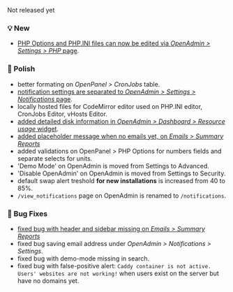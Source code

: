 Not released yet

### 💡 New
- [PHP Options and PHP.INI files can now be edited via *OpenAdmin > Settings > PHP* page](https://i.postimg.cc/cWVpLSHm/ini.png).

### 💅 Polish
- better formating on *OpenPanel > CronJobs* table.
- [notification settings are separated to *OpenAdmin > Settings > Notifications* page](https://i.postimg.cc/KZ47HfKY/2025-06-13-20-43.png).
- locally hosted files for CodeMirror editor used on PHP.INI editor, CronJobs Editor, vHosts Editor.
- [added detailed disk information in *OpenAdmin > Dashboard > Resource usage* widget](https://github.com/stefanpejcic/OpenPanel/issues/511#issuecomment-2969716827).
- [added placeholder message when no emails yet, on *Emails > Summary Reports*](https://github.com/stefanpejcic/OpenPanel/issues/511)
- added validations on OpenPanel > PHP Options for numbers fields and separate selects for units.
- 'Demo Mode' on OpenAdmin is moved from Settings to Advanced.
- 'Disable OpenAdmin' on OpenAdmin is moved from Settings to Security.
- default swap alert treshold **for new installations** is increased from 40 to 85%.
- `/view_notifications` page on OpenAdmin is renamed to `/notifications`.

### 🐛 Bug Fixes
- [fixed bug with header and sidebar missing on *Emails > Summary Reports*](https://github.com/stefanpejcic/OpenPanel/issues/511)
- fixed bug saving email address under *OpenAdmin > Notifications > Settings*.
- fixed bug with demo-mode missing in search.
- fixed bug with false-positive alert: `Caddy container is not active. Users' websites are not working!` when users exist on the server but have no domains yet.
